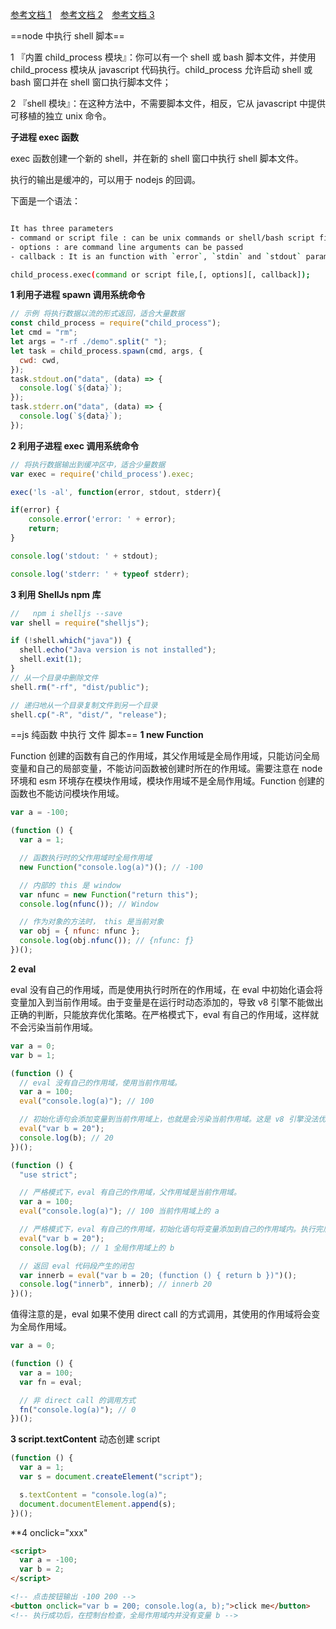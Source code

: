 [参考文档 1](https://juejin.cn/post/7120873615381233701)&ensp;&ensp;[参考文档 2](https://juejin.cn/post/6921734567342637070?searchId=20240115160655C0B329468BB96E03D503)&ensp;&ensp;[参考文档 3](https://zhuanlan.zhihu.com/p/415818516)

==node 中执行 shell 脚本==

1 『内置 child_process 模块』：你可以有一个 shell 或 bash 脚本文件，并使用 child_process 模块从 javascript 代码执行。child_process 允许启动 shell 或 bash 窗口并在 shell 窗口执行脚本文件；

2 『shell 模块』：在这种方法中，不需要脚本文件，相反，它从 javascript 中提供可移植的独立 unix 命令。

**子进程 exec 函数**

exec 函数创建一个新的 shell，并在新的 shell 窗口中执行 shell 脚本文件。

执行的输出是缓冲的，可以用于 nodejs 的回调。

下面是一个语法：

```bash

It has three parameters
- command or script file : can be unix commands or shell/bash script file
- options : are command line arguments can be passed
- callback : It is an function with `error`, `stdin` and `stdout` parameters are of type string or Buffer type in nodejs.

child_process.exec(command or script file,[, options][, callback]);

```

**1 利用子进程 spawn 调用系统命令**

```js
// 示例 将执行数据以流的形式返回，适合大量数据
const child_process = require("child_process");
let cmd = "rm";
let args = "-rf ./demo".split(" ");
let task = child_process.spawn(cmd, args, {
  cwd: cwd,
});
task.stdout.on("data", (data) => {
  console.log(`${data}`);
});
task.stderr.on("data", (data) => {
  console.log(`${data}`);
});
```

**2 利用子进程 exec 调用系统命令**

```js
// 将执行数据输出到缓冲区中，适合少量数据
var exec = require('child_process').exec;

exec('ls -al', function(error, stdout, stderr){

if(error) {
    console.error('error: ' + error);
    return;
}

console.log('stdout: ' + stdout);

console.log('stderr: ' + typeof stderr);
```

**3 利用 ShellJs npm 库**

```js
//   npm i shelljs --save
var shell = require("shelljs");

if (!shell.which("java")) {
  shell.echo("Java version is not installed");
  shell.exit(1);
}
// 从一个目录中删除文件
shell.rm("-rf", "dist/public");

// 递归地从一个目录复制文件到另一个目录
shell.cp("-R", "dist/", "release");
```

==js 纯函数 中执行 文件 脚本==
**1 new Function**

Function 创建的函数有自己的作用域，其父作用域是全局作用域，只能访问全局变量和自己的局部变量，不能访问函数被创建时所在的作用域。需要注意在 node 环境和 esm 环境存在模块作用域，模块作用域不是全局作用域。Function 创建的函数也不能访问模块作用域。

```js
var a = -100;

(function () {
  var a = 1;

  // 函数执行时的父作用域时全局作用域
  new Function("console.log(a)")(); // -100

  // 内部的 this 是 window
  var nfunc = new Function("return this");
  console.log(nfunc()); // Window

  // 作为对象的方法时， this 是当前对象
  var obj = { nfunc: nfunc };
  console.log(obj.nfunc()); // {nfunc: ƒ}
})();
```

**2 eval**

eval 没有自己的作用域，而是使用执行时所在的作用域，在 eval 中初始化语会将变量加入到当前作用域。由于变量是在运行时动态添加的，导致 v8 引擎不能做出正确的判断，只能放弃优化策略。在严格模式下，eval 有自己的作用域，这样就不会污染当前作用域。

```js
var a = 0;
var b = 1;

(function () {
  // eval 没有自己的作用域，使用当前作用域。
  var a = 100;
  eval("console.log(a)"); // 100

  // 初始化语句会添加变量到当前作用域上，也就是会污染当前作用域。这是 v8 引擎没法优化这段代码的原因，也是性能差的原因。
  eval("var b = 20");
  console.log(b); // 20
})();

(function () {
  "use strict";

  // 严格模式下，eval 有自己的作用域，父作用域是当前作用域。
  var a = 100;
  eval("console.log(a)"); // 100 当前作用域上的 a

  // 严格模式下，eval 有自己的作用域，初始化语句将变量添加到自己的作用域内。执行完后当前作用域被销毁
  eval("var b = 20");
  console.log(b); // 1 全局作用域上的 b

  // 返回 eval 代码段产生的闭包
  var innerb = eval("var b = 20; (function () { return b })")();
  console.log("innerb", innerb); // innerb 20
})();
```

值得注意的是，eval 如果不使用 direct call 的方式调用，其使用的作用域将会变为全局作用域。

```js
var a = 0;

(function () {
  var a = 100;
  var fn = eval;

  // 非 direct call 的调用方式
  fn("console.log(a)"); // 0
})();
```

**3 script.textContent**
动态创建 script

```js
(function () {
  var a = 1;
  var s = document.createElement("script");

  s.textContent = "console.log(a)";
  document.documentElement.append(s);
})();
```

\*\*4 onclick="xxx"

```html
<script>
  var a = -100;
  var b = 2;
</script>

<!-- 点击按钮输出 -100 200 -->
<button onclick="var b = 200; console.log(a, b);">click me</button>
<!-- 执行成功后，在控制台检查，全局作用域内并没有变量 b -->
```
